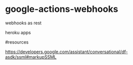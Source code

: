 # google-actions-webhooks
webhooks as rest

heroku apps


#resources

https://developers.google.com/assistant/conversational/df-asdk/ssml#markupSSML
